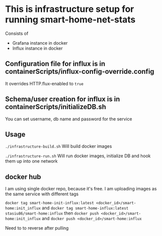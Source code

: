 # This is infrastructure setup for running smart-home-net-stats
Consists of
* Grafana instance in docker
* Influx instance in docker

## Configuration file for influx is in containerScripts/influx-config-override.config
It overrides HTTP.flux-enabled to `true`

## Schema/user creation for influx is in containerScripts/initializeDB.sh
You can set username, db name and password for the service

## Usage
`./infrastructure-build.sh`
Will build docker images

`./infrastructure-run.sh` 
Will run docker images, initialize DB and hook them up into one network

## docker hub

I am using single docker repo, because it's free. I am uploading images as the same service with different tags

`docker tag smart-home-init-influx:latest <docker_id>/smart-home:init_influx`
and
`docker tag smart-home-influx:latest stasiu86/smart-home:influx`
then
`docker push <docker_id>/smart-home:init_influx`
and
`docker push <docker_id>/smart-home:influx`

Need to to reverse after pulling
